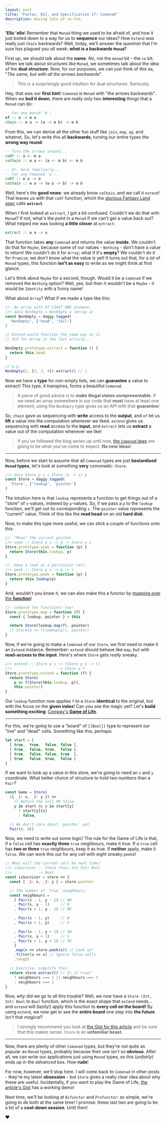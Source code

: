 ```yaml
---
layout: post
title: "Fantas, Eel, and Specification 17: Comonad"
description: Having lots of co-fun.
---
```


**'Ello 'ello**! Remember that `Monad` thing we used to be afraid of, and how it just boiled down to a way for us to **sequence** our ideas? How `Extend` was really just `Chain` backwards? Well, today, we'll answer the question that I'm sure has plagued you _all_ week: **what _is_ a backwards `Monad`**?

First up, we should talk about the **name**. _No_, not the `monad` bit - the `co` bit. When we talk about structures like `Monad`, we sometimes talk about the idea of the **dual structure**. Now, for our purposes, we can just think of this as, "_The same, but with all the arrows backwards_".

> This is a _surprisingly_ good intuition for dual structures. Seriously.

Hey, that was our **first hint**! `Comonad` is `Monad` with "the arrows backwards". When we **boil it down**, there are really only two **interesting** things that a `Monad` can do:

```haskell
-- For any monad `m`:
of :: a -> m a
chain :: m a -> (a -> m b) -> m b
```

From this, we can derive all the other fun stuff like `join`, `map`, `ap`, and whatnot. So, let's write this all **backwards**, turning our entire types the **wrong way round**:

```haskell
-- Turn the arrows around...
coOf :: a <- m a
coChain :: m a <- (a <- m b) <- m b

-- Or, more familiarly...
-- For any Comonad `w`:
coOf :: w a -> a
coChain :: w a -> (w a -> b) -> w b
```

Well, here's the **good news**: we already know `coChain`, and we call it `extend`! That leaves us with that `coOf` function, which the [glorious Fantasy Land spec](https://github.com/fantasyland/fantasy-land) calls **`extract`**.

When I first looked at `extract`, I got a bit confused. Couldn't we do that with `Monad`? If not, what's the _point_ in a `Monad` if we can't get a value back _out_? What helped me was looking **a little closer** at `extract`:

```haskell
extract :: w a -> a
```

That function takes **any** `Comonad` and returns the value **inside**. We couldn't do that for `Maybe`, because some of our values - `Nothing` - don't have a value to return! We couldn't do it for `Array`; what if it's **empty**? We couldn't do it for `Promise`; we don't know what the value _is_ yet! It turns out that, for a _lot_ of `Monad` types, this function **isn't as easy** to write as we might think at first glance.

Let's think about `Maybe` for a second, though. Would it be a `Comonad` if we removed the `Nothing` option? Well, yes, but then it wouldn't be a `Maybe` - it would be `Identity` with a funny name!

What about `Array`? What if we made a type like this:

```javascript
//- An array with AT LEAST ONE element.
//+ data NonEmpty = NonEmpty a (Array a)
const NonEmpty = daggy.tagged(
  'NonEmpty', ['head', 'tail']
)

// Extend would function the same way as it
// did for Array in the last article...

NonEmpty.prototype.extract = function () {
  return this.head
}

// e.g.
NonEmpty(1, [2, 3, 4]).extract() // 1
```

Now we have a **type** for non-empty lists, we can **guarantee** a value to extract! This type, it transpires, forms a beautiful `Comonad`.

> A piece of good advice is to **make illegal states unrepresentable**. If we need an array somewhere in our code that **must** have at least one element, using the `NonEmpty` type gives us an API with that **guarantee**!

So, `chain` gave us sequencing with **write** access to the **output**, and `of` let us **lift** a value into the computation whenever we liked. `extend` gives us sequencing with **read** access to the **input**, and `extract` lets us **extract** a value out of the computation whenever we like!

> If you've followed the blog series up until now, [the `Comonad` laws](https://github.com/fantasyland/fantasy-land#comonad) are going to be what you've come to expect. **No new ideas**!

---

Now, before we start to assume that all `Comonad` types are just **bastardised `Monad` types**, let's look at something **very** comonadic: `Store`.

```javascript
//+ data Store p s = Store (p -> s) p
const Store = daggy.tagged(
  'Store', ['lookup', 'pointer']
)
```

The intuition here is that `lookup` represents a function to get things _out_ of a "store" of `s`-values, indexed by `p`-values. So, if we pass a `p` to the `lookup` function, we'll get out its corresponding `s`. The `pointer` value represents the "current" value. Think of this like the **read head** on an old **hard disk**.

Now, to make this type more useful, we can stick a couple of functions onto this:

```javascript
//- "Move" the current pointer.
//+ seek :: Store p s ~> p -> Store p s
Store.prototype.seek = function (p) {
  return Store(this.lookup, p)
}

//- Have a look at a particular cell.
//+ peek :: Store p s ~> p -> s
Store.prototype.peek = function (p) {
  return this.lookup(p)
}
```

And, wouldn't you know it, we can also make this a functor by [mapping over the **function**](/2017/04/15/functions-as-functors/)!

```javascript
//- Compose the functions! Yay!
Store.prototype.map = function (f) {
  const { lookup, pointer } = this

  return Store(lookup.map(f), pointer)
  // Store(p => f(lookup(p)), pointer)
}
```

Now, if we're going to make a `Comonad` of our `Store`, we first need to make it an `Extend` instance. Remember: `extend` should behave like `map`, but with **read-access to the input**. Here's where `Store` gets _really_ sneaky.

```javascript
//+ extend :: Store p s ~> (Store p s -> t)
//+                     -> Store p t
Store.prototype.extend = function (f) {
  return Store(
    p => f(Store(this.lookup, p)),
    this.pointer)
}
```

Our `lookup` function now applies `f` to a `Store` **identical** to the original, but with the focus on the **given index**! Can you see the magic yet? Let's **build something exciting**: [Conway's **Game of Life**](https://en.wikipedia.org/wiki/Conway%27s_Game_of_Life).

---

For this, we're going to use a "board" of `[[Bool]]` type to represent our "live" and "dead" cells. Something like this, perhaps:

```javascript
let start = [
  [ true,  true,  false, false ],
  [ true,  false, true,  false ],
  [ true,  false, false, true  ],
  [ true,  false, true,  false ]
]
```

If we want to look up a value in this store, we're going to need an `x` and `y` coordinate. What better choice of structure to hold two numbers than a `Pair`?

```javascript
const Game = Store(
  ({ _1: x, _2: y }) =>
    // Return the cell OR false.
    y in start && x in start[y]
      ? start[y][x]
      : false,

  // We don't care about `pointer` yet.
  Pair(0, 0))
```

Now, we need to write out some logic! The rule for the Game of Life is that, if a `false` cell has **exactly three** `true` neighbours, make it true. If a `true` cell has **two or three** `true` neighbours, keep it as true. If **neither** apply, make it `false`. We can work this out for any cell with eight sneaky `peek`s!

```javascript
// What will the current cell be next time?
//+ isSurvivor :: Store (Pair Int Int) Bool
//+            -> Bool
const isSurvivor = store => {
  const { _1: x, _2: y } = store.pointer

  // The number of `true` neighbours.
  const neighbours =
    [ Pair(x - 1, y - 1) // NW
    , Pair(x, y - 1)     // N
    , Pair(x + 1, y - 1) // NE

    , Pair(x - 1, y)     // W
    , Pair(x + 1, y)     // E

    , Pair(x - 1, y + 1) // SW
    , Pair(x, y + 1)     // S
    , Pair(x + 1, y + 1) // SE
    ]
    .map(x => store.peek(x)) // Look up!
    .filter(x => x) // Ignore false cells
    .length

  // Exercise: simplify this.
  return store.extract() // Is it true?
    ? neighbours === 2 || neighbours === 3
    : neighbours === 2
}
```

Now, _why_ did we go to all this trouble? Well, we now have a `Store (Int, Int) Bool` to `Bool` function, which is the exact shape that `extend` needs... and `extend` will (lazily!) apply this function to **every cell on the board!** By using `extend`, we now get to see the **entire board** one step into **the future**. Isn't that _magical_?

> I _strongly_ recommend you look at [the Gist for this article](https://gist.github.com/richdouglasevans/0f9a57e5a52b13e93c0c03630165ecd8) and be sure that this makes sense. `Store` is an **unfamiliar beast**.

---

Now, there are plenty of other `Comonad` types, but they're not quite as popular as `Monad` types, probably because their use isn't so **obvious**. After all, we can write our applications just using `Monad` types, so this (_unfairly_) ends up in the _advanced_ box. How **rude**!

For now, however, we'll stop here. I will come back to `Comonad` in other posts - they're my latest **obsession** - but `Store` gives a really clear idea about why these are useful. Incidentally, if you want to play the Game of Life, [the article's Gist](https://gist.github.com/richdouglasevans/0f9a57e5a52b13e93c0c03630165ecd8) has a working demo!

Next time, we'll be looking at `Bifunctor` and `Profunctor`: so simple, we're going to do both at the same time! I promise: these last two are going to be a bit of a **cool-down session**. Until then!

&hearts;
